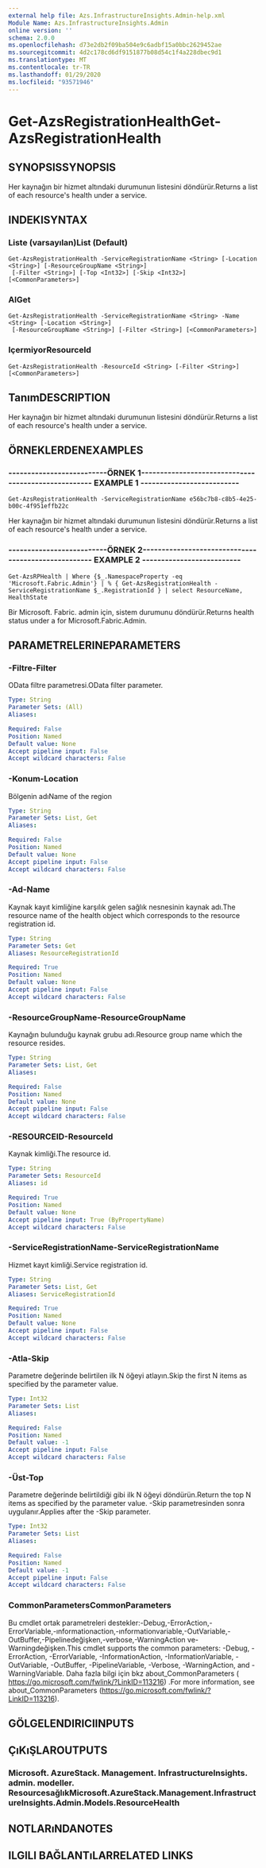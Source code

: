 ```yaml
---
external help file: Azs.InfrastructureInsights.Admin-help.xml
Module Name: Azs.InfrastructureInsights.Admin
online version: ''
schema: 2.0.0
ms.openlocfilehash: d73e2db2f09ba504e9c6adbf15a0bbc2629452ae
ms.sourcegitcommit: 4d2c178cd6df9151877b08d54c1f4a228dbec9d1
ms.translationtype: MT
ms.contentlocale: tr-TR
ms.lasthandoff: 01/29/2020
ms.locfileid: "93571946"
---
```

# <span data-ttu-id="d4da0-101">Get-AzsRegistrationHealth</span><span class="sxs-lookup"><span data-stu-id="d4da0-101">Get-AzsRegistrationHealth</span></span>

## <span data-ttu-id="d4da0-102">SYNOPSIS</span><span class="sxs-lookup"><span data-stu-id="d4da0-102">SYNOPSIS</span></span>
<span data-ttu-id="d4da0-103">Her kaynağın bir hizmet altındaki durumunun listesini döndürür.</span><span class="sxs-lookup"><span data-stu-id="d4da0-103">Returns a list of each resource's health under a service.</span></span>

## <span data-ttu-id="d4da0-104">INDEKI</span><span class="sxs-lookup"><span data-stu-id="d4da0-104">SYNTAX</span></span>

### <span data-ttu-id="d4da0-105">Liste (varsayılan)</span><span class="sxs-lookup"><span data-stu-id="d4da0-105">List (Default)</span></span>
```
Get-AzsRegistrationHealth -ServiceRegistrationName <String> [-Location <String>] [-ResourceGroupName <String>]
 [-Filter <String>] [-Top <Int32>] [-Skip <Int32>] [<CommonParameters>]
```

### <span data-ttu-id="d4da0-106">Al</span><span class="sxs-lookup"><span data-stu-id="d4da0-106">Get</span></span>
```
Get-AzsRegistrationHealth -ServiceRegistrationName <String> -Name <String> [-Location <String>]
 [-ResourceGroupName <String>] [-Filter <String>] [<CommonParameters>]
```

### <span data-ttu-id="d4da0-107">Içermiyor</span><span class="sxs-lookup"><span data-stu-id="d4da0-107">ResourceId</span></span>
```
Get-AzsRegistrationHealth -ResourceId <String> [-Filter <String>] [<CommonParameters>]
```

## <span data-ttu-id="d4da0-108">Tanım</span><span class="sxs-lookup"><span data-stu-id="d4da0-108">DESCRIPTION</span></span>
<span data-ttu-id="d4da0-109">Her kaynağın bir hizmet altındaki durumunun listesini döndürür.</span><span class="sxs-lookup"><span data-stu-id="d4da0-109">Returns a list of each resource's health under a service.</span></span>

## <span data-ttu-id="d4da0-110">ÖRNEKLERDEN</span><span class="sxs-lookup"><span data-stu-id="d4da0-110">EXAMPLES</span></span>

### <span data-ttu-id="d4da0-111">--------------------------ÖRNEK 1--------------------------</span><span class="sxs-lookup"><span data-stu-id="d4da0-111">-------------------------- EXAMPLE 1 --------------------------</span></span>
```
Get-AzsRegistrationHealth -ServiceRegistrationName e56bc7b8-c8b5-4e25-b00c-4f951effb22c
```

<span data-ttu-id="d4da0-112">Her kaynağın bir hizmet altındaki durumunun listesini döndürür.</span><span class="sxs-lookup"><span data-stu-id="d4da0-112">Returns a list of each resource's health under a service.</span></span>

### <span data-ttu-id="d4da0-113">--------------------------ÖRNEK 2--------------------------</span><span class="sxs-lookup"><span data-stu-id="d4da0-113">-------------------------- EXAMPLE 2 --------------------------</span></span>
```
Get-AzsRPHealth | Where {$_.NamespaceProperty -eq 'Microsoft.Fabric.Admin'} | % { Get-AzsRegistrationHealth -ServiceRegistrationName $_.RegistrationId } | select ResourceName, HealthState
```

<span data-ttu-id="d4da0-114">Bir Microsoft. Fabric. admin için, sistem durumunu döndürür.</span><span class="sxs-lookup"><span data-stu-id="d4da0-114">Returns health status under a for Microsoft.Fabric.Admin.</span></span>

## <span data-ttu-id="d4da0-115">PARAMETRELERINE</span><span class="sxs-lookup"><span data-stu-id="d4da0-115">PARAMETERS</span></span>

### <span data-ttu-id="d4da0-116">-Filtre</span><span class="sxs-lookup"><span data-stu-id="d4da0-116">-Filter</span></span>
<span data-ttu-id="d4da0-117">OData filtre parametresi.</span><span class="sxs-lookup"><span data-stu-id="d4da0-117">OData filter parameter.</span></span>

```yaml
Type: String
Parameter Sets: (All)
Aliases: 

Required: False
Position: Named
Default value: None
Accept pipeline input: False
Accept wildcard characters: False
```

### <span data-ttu-id="d4da0-118">-Konum</span><span class="sxs-lookup"><span data-stu-id="d4da0-118">-Location</span></span>
<span data-ttu-id="d4da0-119">Bölgenin adı</span><span class="sxs-lookup"><span data-stu-id="d4da0-119">Name of the region</span></span>

```yaml
Type: String
Parameter Sets: List, Get
Aliases: 

Required: False
Position: Named
Default value: None
Accept pipeline input: False
Accept wildcard characters: False
```

### <span data-ttu-id="d4da0-120">-Ad</span><span class="sxs-lookup"><span data-stu-id="d4da0-120">-Name</span></span>
<span data-ttu-id="d4da0-121">Kaynak kayıt kimliğine karşılık gelen sağlık nesnesinin kaynak adı.</span><span class="sxs-lookup"><span data-stu-id="d4da0-121">The resource name of the health object which corresponds to the resource registration id.</span></span>

```yaml
Type: String
Parameter Sets: Get
Aliases: ResourceRegistrationId

Required: True
Position: Named
Default value: None
Accept pipeline input: False
Accept wildcard characters: False
```

### <span data-ttu-id="d4da0-122">-ResourceGroupName</span><span class="sxs-lookup"><span data-stu-id="d4da0-122">-ResourceGroupName</span></span>
<span data-ttu-id="d4da0-123">Kaynağın bulunduğu kaynak grubu adı.</span><span class="sxs-lookup"><span data-stu-id="d4da0-123">Resource group name which the resource resides.</span></span>

```yaml
Type: String
Parameter Sets: List, Get
Aliases: 

Required: False
Position: Named
Default value: None
Accept pipeline input: False
Accept wildcard characters: False
```

### <span data-ttu-id="d4da0-124">-RESOURCEID</span><span class="sxs-lookup"><span data-stu-id="d4da0-124">-ResourceId</span></span>
<span data-ttu-id="d4da0-125">Kaynak kimliği.</span><span class="sxs-lookup"><span data-stu-id="d4da0-125">The resource id.</span></span>

```yaml
Type: String
Parameter Sets: ResourceId
Aliases: id

Required: True
Position: Named
Default value: None
Accept pipeline input: True (ByPropertyName)
Accept wildcard characters: False
```

### <span data-ttu-id="d4da0-126">-ServiceRegistrationName</span><span class="sxs-lookup"><span data-stu-id="d4da0-126">-ServiceRegistrationName</span></span>
<span data-ttu-id="d4da0-127">Hizmet kayıt kimliği.</span><span class="sxs-lookup"><span data-stu-id="d4da0-127">Service registration id.</span></span>

```yaml
Type: String
Parameter Sets: List, Get
Aliases: ServiceRegistrationId

Required: True
Position: Named
Default value: None
Accept pipeline input: False
Accept wildcard characters: False
```

### <span data-ttu-id="d4da0-128">-Atla</span><span class="sxs-lookup"><span data-stu-id="d4da0-128">-Skip</span></span>
<span data-ttu-id="d4da0-129">Parametre değerinde belirtilen ilk N öğeyi atlayın.</span><span class="sxs-lookup"><span data-stu-id="d4da0-129">Skip the first N items as specified by the parameter value.</span></span>

```yaml
Type: Int32
Parameter Sets: List
Aliases: 

Required: False
Position: Named
Default value: -1
Accept pipeline input: False
Accept wildcard characters: False
```

### <span data-ttu-id="d4da0-130">-Üst</span><span class="sxs-lookup"><span data-stu-id="d4da0-130">-Top</span></span>
<span data-ttu-id="d4da0-131">Parametre değerinde belirtildiği gibi ilk N öğeyi döndürün.</span><span class="sxs-lookup"><span data-stu-id="d4da0-131">Return the top N items as specified by the parameter value.</span></span>
<span data-ttu-id="d4da0-132">-Skip parametresinden sonra uygulanır.</span><span class="sxs-lookup"><span data-stu-id="d4da0-132">Applies after the -Skip parameter.</span></span>

```yaml
Type: Int32
Parameter Sets: List
Aliases: 

Required: False
Position: Named
Default value: -1
Accept pipeline input: False
Accept wildcard characters: False
```

### <span data-ttu-id="d4da0-133">CommonParameters</span><span class="sxs-lookup"><span data-stu-id="d4da0-133">CommonParameters</span></span>
<span data-ttu-id="d4da0-134">Bu cmdlet ortak parametreleri destekler:-Debug,-ErrorAction,-ErrorVariable,-ınformationaction,-ınformationvariable,-OutVariable,-OutBuffer,-Pipelinedeğişken,-verbose,-WarningAction ve-Warningdeğişken.</span><span class="sxs-lookup"><span data-stu-id="d4da0-134">This cmdlet supports the common parameters: -Debug, -ErrorAction, -ErrorVariable, -InformationAction, -InformationVariable, -OutVariable, -OutBuffer, -PipelineVariable, -Verbose, -WarningAction, and -WarningVariable.</span></span> <span data-ttu-id="d4da0-135">Daha fazla bilgi için bkz about_CommonParameters ( https://go.microsoft.com/fwlink/?LinkID=113216) .</span><span class="sxs-lookup"><span data-stu-id="d4da0-135">For more information, see about_CommonParameters (https://go.microsoft.com/fwlink/?LinkID=113216).</span></span>

## <span data-ttu-id="d4da0-136">GÖLGELENDIRICI</span><span class="sxs-lookup"><span data-stu-id="d4da0-136">INPUTS</span></span>

## <span data-ttu-id="d4da0-137">ÇıKıŞLAR</span><span class="sxs-lookup"><span data-stu-id="d4da0-137">OUTPUTS</span></span>

### <span data-ttu-id="d4da0-138">Microsoft. AzureStack. Management. InfrastructureInsights. admin. modeller. Resourcesağlık</span><span class="sxs-lookup"><span data-stu-id="d4da0-138">Microsoft.AzureStack.Management.InfrastructureInsights.Admin.Models.ResourceHealth</span></span>

## <span data-ttu-id="d4da0-139">NOTLARıNDA</span><span class="sxs-lookup"><span data-stu-id="d4da0-139">NOTES</span></span>

## <span data-ttu-id="d4da0-140">ILGILI BAĞLANTıLAR</span><span class="sxs-lookup"><span data-stu-id="d4da0-140">RELATED LINKS</span></span>

